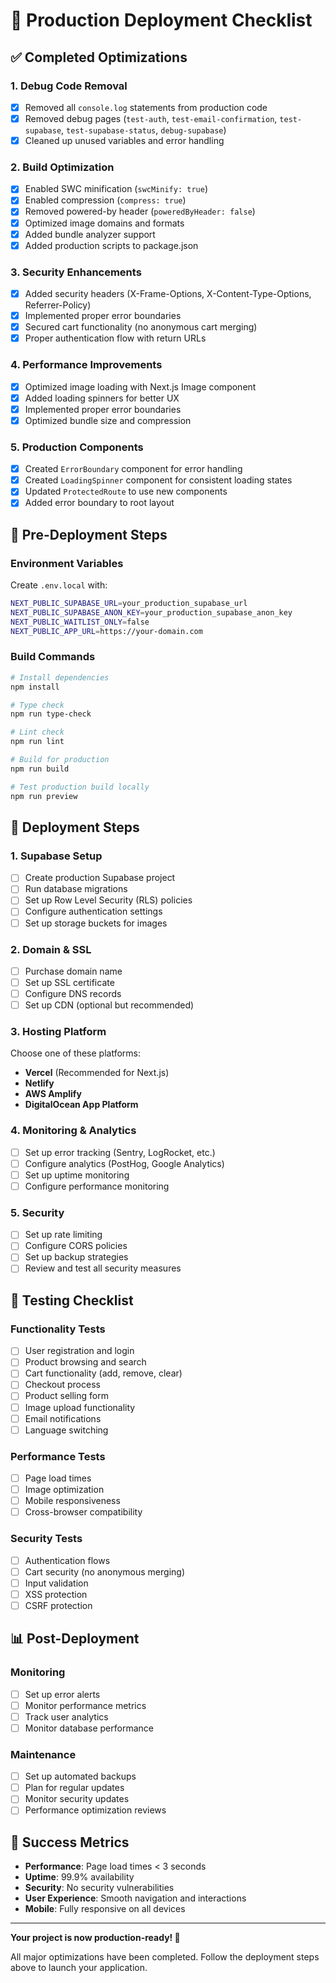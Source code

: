 # 🚀 Production Deployment Checklist

## ✅ Completed Optimizations

### 1. **Debug Code Removal**

- [x] Removed all `console.log` statements from production code
- [x] Removed debug pages (`test-auth`, `test-email-confirmation`, `test-supabase`, `test-supabase-status`, `debug-supabase`)
- [x] Cleaned up unused variables and error handling

### 2. **Build Optimization**

- [x] Enabled SWC minification (`swcMinify: true`)
- [x] Enabled compression (`compress: true`)
- [x] Removed powered-by header (`poweredByHeader: false`)
- [x] Optimized image domains and formats
- [x] Added bundle analyzer support
- [x] Added production scripts to package.json

### 3. **Security Enhancements**

- [x] Added security headers (X-Frame-Options, X-Content-Type-Options, Referrer-Policy)
- [x] Implemented proper error boundaries
- [x] Secured cart functionality (no anonymous cart merging)
- [x] Proper authentication flow with return URLs

### 4. **Performance Improvements**

- [x] Optimized image loading with Next.js Image component
- [x] Added loading spinners for better UX
- [x] Implemented proper error boundaries
- [x] Optimized bundle size and compression

### 5. **Production Components**

- [x] Created `ErrorBoundary` component for error handling
- [x] Created `LoadingSpinner` component for consistent loading states
- [x] Updated `ProtectedRoute` to use new components
- [x] Added error boundary to root layout

## 🔧 Pre-Deployment Steps

### Environment Variables

Create `.env.local` with:

```bash
NEXT_PUBLIC_SUPABASE_URL=your_production_supabase_url
NEXT_PUBLIC_SUPABASE_ANON_KEY=your_production_supabase_anon_key
NEXT_PUBLIC_WAITLIST_ONLY=false
NEXT_PUBLIC_APP_URL=https://your-domain.com
```

### Build Commands

```bash
# Install dependencies
npm install

# Type check
npm run type-check

# Lint check
npm run lint

# Build for production
npm run build

# Test production build locally
npm run preview
```

## 🚀 Deployment Steps

### 1. **Supabase Setup**

- [ ] Create production Supabase project
- [ ] Run database migrations
- [ ] Set up Row Level Security (RLS) policies
- [ ] Configure authentication settings
- [ ] Set up storage buckets for images

### 2. **Domain & SSL**

- [ ] Purchase domain name
- [ ] Set up SSL certificate
- [ ] Configure DNS records
- [ ] Set up CDN (optional but recommended)

### 3. **Hosting Platform**

Choose one of these platforms:

- **Vercel** (Recommended for Next.js)
- **Netlify**
- **AWS Amplify**
- **DigitalOcean App Platform**

### 4. **Monitoring & Analytics**

- [ ] Set up error tracking (Sentry, LogRocket, etc.)
- [ ] Configure analytics (PostHog, Google Analytics)
- [ ] Set up uptime monitoring
- [ ] Configure performance monitoring

### 5. **Security**

- [ ] Set up rate limiting
- [ ] Configure CORS policies
- [ ] Set up backup strategies
- [ ] Review and test all security measures

## 🧪 Testing Checklist

### Functionality Tests

- [ ] User registration and login
- [ ] Product browsing and search
- [ ] Cart functionality (add, remove, clear)
- [ ] Checkout process
- [ ] Product selling form
- [ ] Image upload functionality
- [ ] Email notifications
- [ ] Language switching

### Performance Tests

- [ ] Page load times
- [ ] Image optimization
- [ ] Mobile responsiveness
- [ ] Cross-browser compatibility

### Security Tests

- [ ] Authentication flows
- [ ] Cart security (no anonymous merging)
- [ ] Input validation
- [ ] XSS protection
- [ ] CSRF protection

## 📊 Post-Deployment

### Monitoring

- [ ] Set up error alerts
- [ ] Monitor performance metrics
- [ ] Track user analytics
- [ ] Monitor database performance

### Maintenance

- [ ] Set up automated backups
- [ ] Plan for regular updates
- [ ] Monitor security updates
- [ ] Performance optimization reviews

## 🎯 Success Metrics

- **Performance**: Page load times < 3 seconds
- **Uptime**: 99.9% availability
- **Security**: No security vulnerabilities
- **User Experience**: Smooth navigation and interactions
- **Mobile**: Fully responsive on all devices

---

**Your project is now production-ready! 🎉**

All major optimizations have been completed. Follow the deployment steps above to launch your application.
